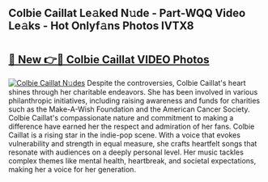 ## Colbie Caillat Le𝚊ked N𝚞de - Part-WQQ Video Le𝚊ks - Hot Onlyf𝚊ns Photos IVTX8

# <h2><a href="http://ac13566.deff.icu/?id=Colbie+Caillat">🔗 New 👉🔴 Colbie Caillat VIDEO Photos</a></h2>

[![Colbie Caillat N𝚞des](https://i.imgur.com/rIISA9y.gif)](http://ac13566.deff.icu/?id=Colbie+Caillat)
Despite the controversies, Colbie Caillat's heart shines through her charitable endeavors. She has been involved in various philanthropic initiatives, including raising awareness and funds for charities such as the Make-A-Wish Foundation and the American Cancer Society. Colbie Caillat's compassionate nature and commitment to making a difference have earned her the respect and admiration of her fans. Colbie Caillat is a rising star in the indie-pop scene. With a voice that evokes vulnerability and strength in equal measure, she crafts heartfelt songs that resonate with audiences on a deeply personal level. Her music tackles complex themes like mental health, heartbreak, and societal expectations, making her a voice for her generation.
